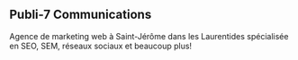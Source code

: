 ## Publi-7 Communications

Agence de marketing web à Saint-Jérôme dans les Laurentides spécialisée en SEO, SEM, réseaux sociaux et beaucoup plus!
